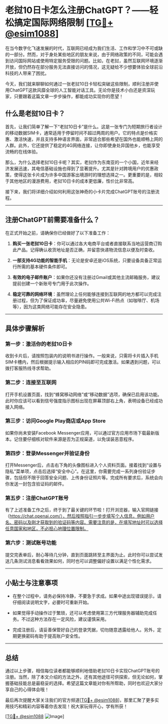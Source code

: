 # 老挝10日卡怎么注册ChatGPT？——轻松搞定国际网络限制 [[TG💪+ @esim1088](https://t.me/s/esim1088)]

在当今数字化飞速发展的时代，互联网已经成为我们生活、工作和学习中不可或缺的一部分。然而，对于身处某些地区的朋友来说，由于网络政策的不同，可能会遇到访问国际网站或使用特定服务受限的问题。比如，在老挝，虽然互联网环境逐渐开放，但仍然存在部分服务无法直接访问的情况，这无疑给不少想要体验全球前沿科技的人带来了困扰。

今天，我们就来聊聊如何通过一张老挝10日卡轻松突破这些限制，顺利注册并使用ChatGPT这款风靡全球的人工智能对话工具。无论你是技术小白还是资深玩家，只要跟着这篇文章一步步操作，都能成功实现你的愿望！

## 什么是老挝10日卡？

首先，让我们简单了解一下“老挝10日卡”是什么。这是一张专门为短期旅行者设计的移动数据SIM卡，通常适用于停留时间不超过两周的用户。它的特点是价格实惠、激活快速，并且支持多种语言界面，非常适合那些希望在国外也能顺畅上网的人群。此外，它还提供了稳定的4G网络连接，让你即使身处异国他乡，也能享受流畅的在线体验。

那么，为什么选择老挝10日卡呢？其实，老挝作为东南亚的一个小国，近年来经济发展迅速，其电信基础设施也得到了显著提升。尤其是针对跨境用户的优惠政策，使得这张卡片成为许多中国游客出境游时的理想选择之一。更重要的是，相较于其他地区的漫游费用，老挝10日卡的成本更低廉，性价比非常高。

接下来，我们将详细介绍如何利用这张神奇的小卡片完成ChatGPT账号的注册流程。

---

## 注册ChatGPT前需要准备什么？

在正式开始之前，请确保你已经做好了以下准备工作：

1. **购买一张老挝10日卡**：你可以通过各大电商平台或者直接联系当地运营商订购此产品。记得确认收货地址是否正确，并留意快递物流信息以便及时查收。
   
2. **一部支持4G功能的智能手机**：无论是安卓还是iOS系统，只要设备具备正常运行所需的基本硬件条件即可。

3. **有效的电子邮件账户**：如果你还没有注册过Gmail或其他主流邮箱服务，建议提前创建一个新账号专门用于此次操作。

4. **稳定可靠的网络环境**：虽然理论上任何能够连接到互联网的地方都可以完成注册过程，但为了保证成功率，尽量避免使用公共Wi-Fi热点（如咖啡厅、机场等），因为这类网络可能存在安全隐患。

---

## 具体步骤解析

### 第一步：激活你的老挝10日卡
收到卡片后，请按照包装内的说明书进行操作。一般来说，只需将卡片插入手机SIM卡槽内，然后根据提示输入相应的PIN码即可完成激活。如果遇到问题，可以拨打客服热线寻求帮助。

### 第二步：连接至互联网
打开手机设置页面，找到“蜂窝移动网络”或“移动数据”选项，确保已启用该功能。此时你应该可以看到信号强度指示图标出现在屏幕顶部右上角，表明设备已经成功接入网络。

### 第三步：访问Google Play商店或App Store
如果你尚未安装Facebook Messenger应用，可以通过官方应用市场下载最新版本。记住要仔细核对软件来源是否为正规渠道，以免误装恶意程序。

### 第四步：登录Messenger并验证身份
打开Messenger后，点击右下角的头像图标进入个人资料页面。接着找到“设置与隐私”菜单项，点击后选择“安全中心”。在这里，你需要完成一系列身份验证步骤，包括但不限于回答安全问题、上传身份证照片等。完成所有要求后，系统会向你发送一封包含验证码的邮件。

### 第五步：注册ChatGPT账号
有了上述准备工作之后，终于到了最关键的环节啦！打开浏览器，输入官网链接（https://chat.openai.com/），然后按照指引一步步填写个人信息，例如用户名、密码以及刚才获取到的验证码等内容。需要注意的是，在填写地址时可以选择任意国家和地区，不必担心地理位置限制。

### 第六步：测试账号功能
提交完表单后，耐心等待几分钟，直到页面跳转至主界面为止。此时你可以尝试发送几条测试消息看看效果如何，同时也可以调整偏好设置以满足个性化需求。

---

## 小贴士与注意事项

- 在整个过程中，请务必保持冷静，不要急于求成。如果中途出现错误提示，请仔细阅读说明文字，必要时可重新开始。
  
- 如果觉得手动操作过于繁琐，还可以考虑使用第三方代理服务器辅助完成任务。不过这种方法存在一定风险，建议谨慎采用。

- 完成注册后，请妥善保管好自己的登录凭据，切勿随意透露给他人。另外，定期更换密码有助于提高账户安全性。

---

## 总结

通过以上步骤，相信每位读者都能够顺利地借助老挝10日卡实现ChatGPT账号的注册。当然，除了本文介绍的方法之外，还有其他途径可供探索，但无论如何，掌握基础技能总是最稳妥的选择。希望这篇文章能对你有所帮助，同时也欢迎大家分享自己的心得体会哦！

最后再次提醒大家关注我们的官方频道[[TG💪+ @esim1088](https://t.me/s/esim1088)]，那里汇聚了更多实用技巧和精彩内容等着你去发现！祝大家玩得开心，学有所获！

[[TG💪+ @esim1088](https://t.me/s/esim1088) ![Image](https://i.postimg.cc/4NQfJmqS/Snipaste-2025-05-13-00-14-12.png)]
